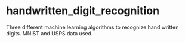 # handwritten_digit_recognition
Three different machine learning algorithms to recognize hand written digits. MNIST and USPS data used.
